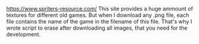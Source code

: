https://www.spriters-resource.com/
This site provides a huge ammount of textures for different old games. But when I download any .png file, each file 
contains the name of the game in the filename of this file. That's why I wrote script to erase after downloading all images,
that you need for the development.

